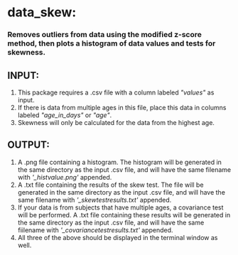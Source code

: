 data_skew:
==========

### Removes outliers from data using the modified z-score method, then plots a histogram of data values and tests for skewness.

INPUT:
------

1. This package requires a .csv file with a column labeled *"values"* as input.
2. If there is data from multiple ages in this file, place this data in columns labeled *"age_in_days"* or *"age"*.
3. Skewness will only be calculated for the data from the highest age.

OUTPUT:
-------

1. A .png file containing a histogram. The histogram will be generated in the same directory as the input .csv file, and will have the same filename with *'_histvalue.png'* appended.
2. A .txt file containing the results of the skew test. The file will be generated in the same directory as the input .csv file, and will have the same filename with *'_skewtestresults.txt'* appended.
3. If your data is from subjects that have multiple ages, a covariance test will be performed. A .txt file containing these results will be generated in the same directory as the input .csv file, and will have the same fiilename with *'_covariancetestresults.txt'* appended.
4. All three of the above should be displayed in the terminal window as well.